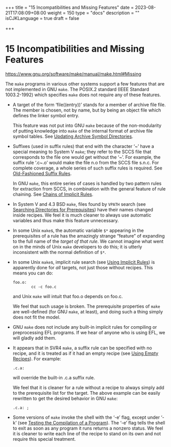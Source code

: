 +++
title = "15 Incompatibilities and Missing Features"
date = 2023-08-21T17:08:09+08:00
weight = 150
type = "docs"
description = ""
isCJKLanguage = true
draft = false

+++

# 15 Incompatibilities and Missing Features

https://www.gnu.org/software/make/manual/make.html#Missing

The `make` programs in various other systems support a few features that are not implemented in GNU `make`. The POSIX.2 standard (IEEE Standard 1003.2-1992) which specifies `make` does not require any of these features.

- A target of the form ‘file((entry))’ stands for a member of archive file file. The member is chosen, not by name, but by being an object file which defines the linker symbol entry.

  This feature was not put into GNU `make` because of the non-modularity of putting knowledge into `make` of the internal format of archive file symbol tables. See [Updating Archive Symbol Directories](https://www.gnu.org/software/make/manual/make.html#Archive-Symbols).

- Suffixes (used in suffix rules) that end with the character ‘~’ have a special meaning to System V `make`; they refer to the SCCS file that corresponds to the file one would get without the ‘~’. For example, the suffix rule ‘.c~.o’ would make the file n.o from the SCCS file s.n.c. For complete coverage, a whole series of such suffix rules is required. See [Old-Fashioned Suffix Rules](https://www.gnu.org/software/make/manual/make.html#Suffix-Rules).

  In GNU `make`, this entire series of cases is handled by two pattern rules for extraction from SCCS, in combination with the general feature of rule chaining. See [Chains of Implicit Rules](https://www.gnu.org/software/make/manual/make.html#Chained-Rules).

- In System V and 4.3 BSD `make`, files found by `VPATH` search (see [Searching Directories for Prerequisites](https://www.gnu.org/software/make/manual/make.html#Directory-Search)) have their names changed inside recipes. We feel it is much cleaner to always use automatic variables and thus make this feature unnecessary.

- In some Unix `make`s, the automatic variable `$*` appearing in the prerequisites of a rule has the amazingly strange “feature” of expanding to the full name of the *target of that rule*. We cannot imagine what went on in the minds of Unix `make` developers to do this; it is utterly inconsistent with the normal definition of `$*`.

- In some Unix `make`s, implicit rule search (see [Using Implicit Rules](https://www.gnu.org/software/make/manual/make.html#Implicit-Rules)) is apparently done for *all* targets, not just those without recipes. This means you can do:

  ```
  foo.o:
          cc -c foo.c
  ```

  and Unix `make` will intuit that foo.o depends on foo.c.

  We feel that such usage is broken. The prerequisite properties of `make` are well-defined (for GNU `make`, at least), and doing such a thing simply does not fit the model.

- GNU `make` does not include any built-in implicit rules for compiling or preprocessing EFL programs. If we hear of anyone who is using EFL, we will gladly add them.

- It appears that in SVR4 `make`, a suffix rule can be specified with no recipe, and it is treated as if it had an empty recipe (see [Using Empty Recipes](https://www.gnu.org/software/make/manual/make.html#Empty-Recipes)). For example:

  ```
  .c.a:
  ```

  will override the built-in .c.a suffix rule.

  We feel that it is cleaner for a rule without a recipe to always simply add to the prerequisite list for the target. The above example can be easily rewritten to get the desired behavior in GNU `make`:

  ```
  .c.a: ;
  ```

- Some versions of `make` invoke the shell with the ‘-e’ flag, except under ‘-k’ (see [Testing the Compilation of a Program](https://www.gnu.org/software/make/manual/make.html#Testing)). The ‘-e’ flag tells the shell to exit as soon as any program it runs returns a nonzero status. We feel it is cleaner to write each line of the recipe to stand on its own and not require this special treatment.